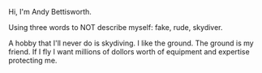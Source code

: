 Hi, I'm Andy Bettisworth.

Using three words to NOT describe myself: fake, rude, skydiver.

A hobby that I'll never do is skydiving. I like the ground. The ground is my friend. If I fly I want millions of dollors worth of equipment and expertise protecting me.
